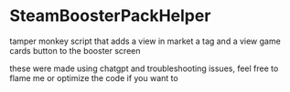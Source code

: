 # SteamBoosterPackHelper
tamper monkey script that adds a view in market a tag and a view game cards button to the booster screen

these were made using chatgpt and troubleshooting issues, feel free to flame me or optimize the code if you want to

